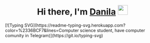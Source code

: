 <h1 align="center">Hi there, I'm <a href="https://daniilshat.ru/" target="_blank">Danila</a> 
<img src="https://github.com/blackcater/blackcater/raw/main/images/Hi.gif" height="32"/></h1>
[![Typing SVG](https://readme-typing-svg.herokuapp.com?color=%2336BCF7&lines=Computer science student, have computer comunity in Telegram)](https://git.io/typing-svg)

